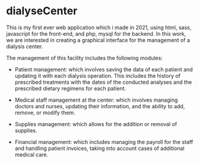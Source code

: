 # dialyseCenter

This is my first ever web application which i made in 2021, using html, sass, javascript for the front-end, and php, mysql for the backend.
In this work, we are interested in creating a graphical interface for the management of a dialysis center. 

The management of this facility includes the following modules:
- Patient management:
  which involves saving the data of each patient and updating it with each dialysis operation.
  This includes the history of prescribed treatments with the dates of the conducted analyses
  and the prescribed dietary regimens for each patient.

- Medical staff management at the center:
  which involves managing doctors and nurses, updating their information, and the ability to add,
  remove, or modify them.

- Supplies management:
  which allows for the addition or removal of supplies.

- Financial management:
  which includes managing the payroll for the staff and handling patient invoices, taking into
  account cases of additional medical care.
